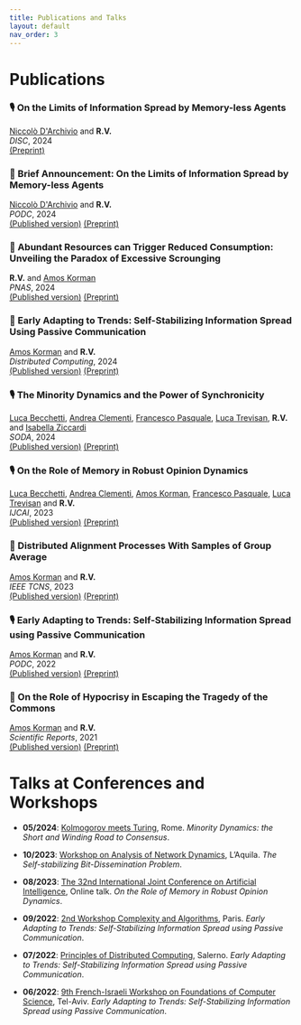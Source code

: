 ```yaml
---
title: Publications and Talks
layout: default
nav_order: 3
---
```


# Publications


### 🎙️ On the Limits of Information Spread by Memory-less Agents 

[Niccolò D'Archivio](https://orcid.org/0009-0005-9491-2928) and **R.V.**   
*DISC*, 2024   
[(Preprint)](https://arxiv.org/abs/2402.11553)   


### 📯 Brief Announcement: On the Limits of Information Spread by Memory-less Agents 

[Niccolò D'Archivio](https://orcid.org/0009-0005-9491-2928) and **R.V.**   
*PODC*, 2024   
[(Published version)](https://doi.org/10.1145/3662158.3662813) [(Preprint)](https://arxiv.org/abs/2402.11553)   


### 📰 Abundant Resources can Trigger Reduced Consumption: Unveiling the Paradox of Excessive Scrounging 

**R.V.** and [Amos Korman](https://amoskorman.com/)   
*PNAS*, 2024   
[(Published version)](https://doi.org/10.1073/pnas.2322955121) [(Preprint)](https://arxiv.org/abs/2307.04920)   


### 📰 Early Adapting to Trends: Self-Stabilizing Information Spread Using Passive Communication 

[Amos Korman](https://amoskorman.com/) and **R.V.**   
*Distributed Computing*, 2024   
[(Published version)](https://doi.org/10.1007/s00446-024-00462-8) [(Preprint)](https://hal.science/hal-03615861)   


### 🎙️ The Minority Dynamics and the Power of Synchronicity 

[Luca Becchetti](http://www.diag.uniroma1.it/~becchett/), [Andrea Clementi](https://www.mat.uniroma2.it/~clementi/), [Francesco Pasquale](https://www.mat.uniroma2.it/~pasquale/), [Luca Trevisan](https://lucatrevisan.github.io/), **R.V.** and [Isabella Ziccardi](https://sites.google.com/view/isabellaziccardi/)   
*SODA*, 2024   
[(Published version)](https://doi.org/10.1137/1.9781611977912.144) [(Preprint)](https://arxiv.org/abs/2310.13558)   


### 🎙️ On the Role of Memory in Robust Opinion Dynamics 

[Luca Becchetti](http://www.diag.uniroma1.it/~becchett/), [Andrea Clementi](https://www.mat.uniroma2.it/~clementi/), [Amos Korman](https://amoskorman.com/), [Francesco Pasquale](https://www.mat.uniroma2.it/~pasquale/), [Luca Trevisan](https://lucatrevisan.github.io/) and **R.V.**   
*IJCAI*, 2023   
[(Published version)](https://doi.org/10.24963/ijcai.2023/4) [(Preprint)](https://arxiv.org/abs/2302.08600)   


### 📰 Distributed Alignment Processes With Samples of Group Average 

[Amos Korman](https://amoskorman.com/) and **R.V.**   
*IEEE TCNS*, 2023   
[(Published version)](https://doi.org/10.1109/TCNS.2022.3212640) [(Preprint)](https://hal.science/hal-03124213)   


### 🎙️ Early Adapting to Trends: Self-Stabilizing Information Spread using Passive Communication 

[Amos Korman](https://amoskorman.com/) and **R.V.**   
*PODC*, 2022   
[(Published version)](https://doi.org/10.1145/3519270.3538415) [(Preprint)](https://hal.science/hal-03615861)   


### 📰 On the Role of Hypocrisy in Escaping the Tragedy of the Commons 

[Amos Korman](https://amoskorman.com/) and **R.V.**   
*Scientific Reports*, 2021   
[(Published version)](https://doi.org/10.1109/TCNS.2022.3212640) [(Preprint)](https://arxiv.org/abs/2106.15942)   


# Talks at Conferences and Workshops

- **05/2024**: [Kolmogorov meets Turing](https://sites.google.com/uniroma1.it/kmt-2024), Rome. *Minority Dynamics: the Short and Winding Road to Consensus*.

- **10/2023**: [Workshop on Analysis of Network Dynamics](https://sites.google.com/view/wand2023/home), L’Aquila. *The Self-stabilizing Bit-Dissemination Problem*.

- **08/2023**: [The 32nd International Joint Conference on Artificial Intelligence](https://ijcai-23.org/), Online talk. *On the Role of Memory in Robust Opinion Dynamics*.

- **09/2022**: [2nd Workshop Complexity and Algorithms](https://www.irif.fr/gt-coa/workshop2022), Paris. *Early Adapting to Trends: Self-Stabilizing Information Spread using Passive Communication*.

- **07/2022**: [Principles of Distributed Computing](https://www.podc.org/podc2022/), Salerno. *Early Adapting to Trends: Self-Stabilizing Information Spread using Passive Communication*.

- **06/2022**: [9th French-Israeli Workshop on Foundations of Computer Science](https://www.filofocs.org/filofocs-2022), Tel-Aviv. *Early Adapting to Trends: Self-Stabilizing Information Spread using Passive Communication*.


